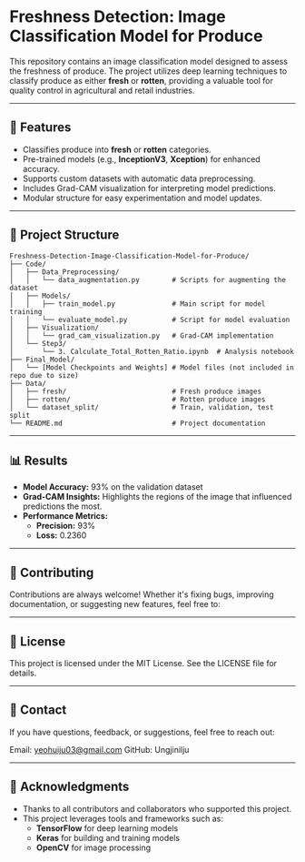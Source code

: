 # **Freshness Detection: Image Classification Model for Produce**

This repository contains an image classification model designed to assess the freshness of produce. The project utilizes deep learning techniques to classify produce as either **fresh** or **rotten**, providing a valuable tool for quality control in agricultural and retail industries.

---

## 🚀 **Features**
- Classifies produce into **fresh** or **rotten** categories.
- Pre-trained models (e.g., **InceptionV3**, **Xception**) for enhanced accuracy.
- Supports custom datasets with automatic data preprocessing.
- Includes Grad-CAM visualization for interpreting model predictions.
- Modular structure for easy experimentation and model updates.

---

## 📂 **Project Structure**
```plaintext
Freshness-Detection-Image-Classification-Model-for-Produce/
├── Code/
│   ├── Data_Preprocessing/
│   │   └── data_augmentation.py        # Scripts for augmenting the dataset
│   ├── Models/
│   │   ├── train_model.py              # Main script for model training
│   │   └── evaluate_model.py           # Script for model evaluation
│   ├── Visualization/
│   │   └── grad_cam_visualization.py   # Grad-CAM implementation
│   └── Step3/
│       └── 3. Calculate_Total_Rotten_Ratio.ipynb  # Analysis notebook
├── Final_Model/
│   └── [Model Checkpoints and Weights] # Model files (not included in repo due to size)
├── Data/
│   ├── fresh/                          # Fresh produce images
│   ├── rotten/                         # Rotten produce images
│   └── dataset_split/                  # Train, validation, test split
└── README.md                           # Project documentation
```

---

## 📊 **Results**
- **Model Accuracy:** 93% on the validation dataset
- **Grad-CAM Insights:** Highlights the regions of the image that influenced predictions the most.
- **Performance Metrics:**
  - **Precision:** 93%
  - **Loss:** 0.2360

---

## 🤝 **Contributing**
Contributions are always welcome! Whether it's fixing bugs, improving documentation, or suggesting new features, feel free to:

---

## 📜 **License**

This project is licensed under the MIT License. See the LICENSE file for details.

---

## 📧 **Contact**
If you have questions, feedback, or suggestions, feel free to reach out:

Email: yeohuiju03@gmail.com
GitHub: Ungjinilju

---

## 🌟 **Acknowledgments**

- Thanks to all contributors and collaborators who supported this project.
- This project leverages tools and frameworks such as:
  - **TensorFlow** for deep learning models
  - **Keras** for building and training models
  - **OpenCV** for image processing
